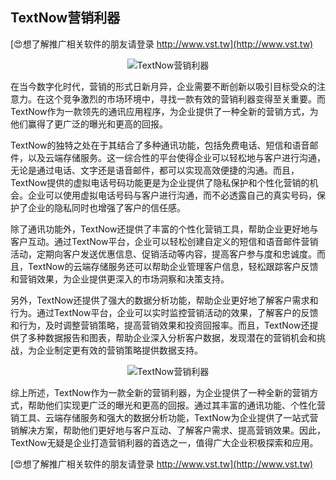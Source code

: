 ## **TextNow营销利器**

[😍想了解推广相关软件的朋友请登录 http://www.vst.tw](http://www.vst.tw)

 <center><img src="https://vst.tw/MP4/tuiguang/png/7.png" alt="TextNow营销利器"></center>

在当今数字化时代，营销的形式日新月异，企业需要不断创新以吸引目标受众的注意力。在这个竞争激烈的市场环境中，寻找一款有效的营销利器变得至关重要。而TextNow作为一款领先的通讯应用程序，为企业提供了一种全新的营销方式，为他们赢得了更广泛的曝光和更高的回报。

TextNow的独特之处在于其结合了多种通讯功能，包括免费电话、短信和语音邮件，以及云端存储服务。这一综合性的平台使得企业可以轻松地与客户进行沟通，无论是通过电话、文字还是语音邮件，都可以实现高效便捷的沟通。而且，TextNow提供的虚拟电话号码功能更是为企业提供了隐私保护和个性化营销的机会。企业可以使用虚拟电话号码与客户进行沟通，而不必透露自己的真实号码，保护了企业的隐私同时也增强了客户的信任感。

除了通讯功能外，TextNow还提供了丰富的个性化营销工具，帮助企业更好地与客户互动。通过TextNow平台，企业可以轻松创建自定义的短信和语音邮件营销活动，定期向客户发送优惠信息、促销活动等内容，提高客户参与度和忠诚度。而且，TextNow的云端存储服务还可以帮助企业管理客户信息，轻松跟踪客户反馈和营销效果，为企业提供更深入的市场洞察和决策支持。

另外，TextNow还提供了强大的数据分析功能，帮助企业更好地了解客户需求和行为。通过TextNow平台，企业可以实时监控营销活动的效果，了解客户的反馈和行为，及时调整营销策略，提高营销效果和投资回报率。而且，TextNow还提供了多种数据报告和图表，帮助企业深入分析客户数据，发现潜在的营销机会和挑战，为企业制定更有效的营销策略提供数据支持。

 <center><img src="https://vst.tw/MP4/tuiguang/png/1.png" alt="TextNow营销利器"></center>

综上所述，TextNow作为一款全新的营销利器，为企业提供了一种全新的营销方式，帮助他们实现更广泛的曝光和更高的回报。通过其丰富的通讯功能、个性化营销工具、云端存储服务和强大的数据分析功能，TextNow为企业提供了一站式营销解决方案，帮助他们更好地与客户互动、了解客户需求、提高营销效果。因此，TextNow无疑是企业打造营销利器的首选之一，值得广大企业积极探索和应用。

[😍想了解推广相关软件的朋友请登录 http://www.vst.tw](http://www.vst.tw)



